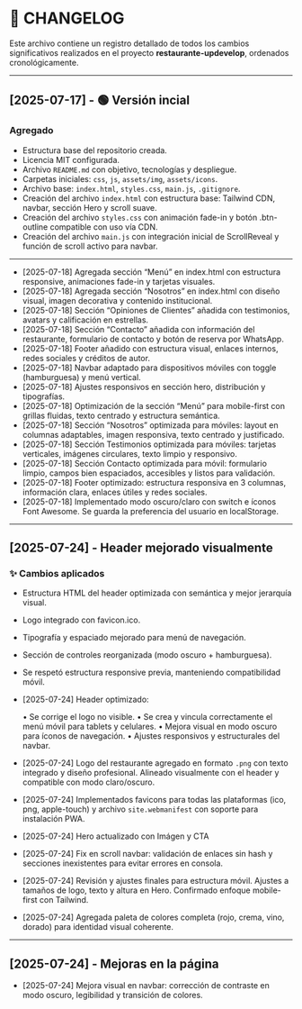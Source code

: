 # 📒 CHANGELOG

Este archivo contiene un registro detallado de todos los cambios significativos realizados en el proyecto **restaurante-updevelop**, ordenados cronológicamente.

---

## [2025-07-17] - 🟢 Versión incial

### Agregado

- Estructura base del repositorio creada.
- Licencia MIT configurada.
- Archivo `README.md` con objetivo, tecnologías y despliegue.
- Carpetas iniciales: `css`, `js`, `assets/img`, `assets/icons`.
- Archivo base: `index.html`, `styles.css`, `main.js`, `.gitignore`.
- Creación del archivo `index.html` con estructura base: Tailwind CDN, navbar, sección Hero y scroll suave.
- Creación del archivo `styles.css` con animación fade-in y botón .btn-outline compatible con uso vía CDN.
- Creación del archivo `main.js` con integración inicial de ScrollReveal y función de scroll activo para navbar.

---

- [2025-07-18] Agregada sección “Menú” en index.html con estructura responsive, animaciones fade-in y tarjetas visuales.
- [2025-07-18] Agregada sección “Nosotros” en index.html con diseño visual, imagen decorativa y contenido institucional.
- [2025-07-18] Sección “Opiniones de Clientes” añadida con testimonios, avatars y calificación en estrellas.
- [2025-07-18] Sección “Contacto” añadida con información del restaurante, formulario de contacto y botón de reserva por WhatsApp.
- [2025-07-18] Footer añadido con estructura visual, enlaces internos, redes sociales y créditos de autor.
- [2025-07-18] Navbar adaptado para dispositivos móviles con toggle (hamburguesa) y menú vertical.
- [2025-07-18] Ajustes responsivos en sección hero, distribución y tipografías.
- [2025-07-18] Optimización de la sección “Menú” para mobile-first con grillas fluidas, texto centrado y estructura semántica.
- [2025-07-18] Sección “Nosotros” optimizada para móviles: layout en columnas adaptables, imagen responsiva, texto centrado y justificado.
- [2025-07-18] Sección Testimonios optimizada para móviles: tarjetas verticales, imágenes circulares, texto limpio y responsivo.
- [2025-07-18] Sección Contacto optimizada para móvil: formulario limpio, campos bien espaciados, accesibles y listos para validación.
- [2025-07-18] Footer optimizado: estructura responsiva en 3 columnas, información clara, enlaces útiles y redes sociales.
- [2025-07-18] Implementado modo oscuro/claro con switch e íconos Font Awesome. Se guarda la preferencia del usuario en localStorage.

---

## [2025-07-24] - Header mejorado visualmente

### ✨ Cambios aplicados

- Estructura HTML del header optimizada con semántica y mejor jerarquía visual.
- Logo integrado con favicon.ico.
- Tipografía y espaciado mejorado para menú de navegación.
- Sección de controles reorganizada (modo oscuro + hamburguesa).
- Se respetó estructura responsive previa, manteniendo compatibilidad móvil.
- [2025-07-24] Header optimizado:

  • Se corrige el logo no visible.
  • Se crea y vincula correctamente el menú móvil para tablets y celulares.
  • Mejora visual en modo oscuro para íconos de navegación.
  • Ajustes responsivos y estructurales del navbar.
- [2025-07-24] Logo del restaurante agregado en formato `.png` con texto integrado y diseño profesional. Alineado visualmente con el header y compatible con modo claro/oscuro.
- [2025-07-24] Implementados favicons para todas las plataformas (ico, png, apple-touch) y archivo `site.webmanifest` con soporte para instalación PWA.
- [2025-07-24] Hero actualizado con Imágen y CTA
- [2025-07-24] Fix en scroll navbar: validación de enlaces sin hash y secciones inexistentes para evitar errores en consola.
- [2025-07-24] Revisión y ajustes finales para estructura móvil. Ajustes a tamaños de logo, texto y altura en Hero. Confirmado enfoque mobile-first con Tailwind.
- [2025-07-24] Agregada paleta de colores completa (rojo, crema, vino, dorado) para identidad visual coherente.

---

## [2025-07-24] - Mejoras en la página

- [2025-07-24] Mejora visual en navbar: corrección de contraste en modo oscuro, legibilidad y transición de colores.
